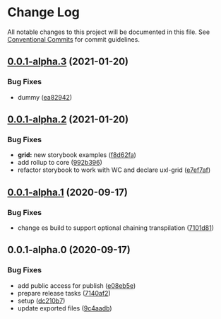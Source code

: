 # Change Log

All notable changes to this project will be documented in this file.
See [Conventional Commits](https://conventionalcommits.org) for commit guidelines.

## [0.0.1-alpha.3](https://github.com/uxland/components/compare/@uxland/ui-core@0.0.1-alpha.2...@uxland/ui-core@0.0.1-alpha.3) (2021-01-20)


### Bug Fixes

* dummy ([ea82942](https://github.com/uxland/components/commit/ea82942cceb894a9ea6c2910e0f3aa62d2a35bbe))





## [0.0.1-alpha.2](https://github.com/uxland/components/compare/@uxland/ui-core@0.0.1-alpha.1...@uxland/ui-core@0.0.1-alpha.2) (2021-01-20)


### Bug Fixes

* **grid:** new storybook examples ([f8d62fa](https://github.com/uxland/components/commit/f8d62fab9661f0702447f86e73d11ceded9ed990))
* add rollup to core ([992b396](https://github.com/uxland/components/commit/992b396642b52c9a304ab525d920c9562f3cbd3b))
* refactor storybook to work with WC and declare uxl-grid ([e7ef7af](https://github.com/uxland/components/commit/e7ef7af2c1363931808331e069a5c16c107dd231))





## [0.0.1-alpha.1](https://github.com/uxland/components/compare/@uxland/ui-core@0.0.1-alpha.0...@uxland/ui-core@0.0.1-alpha.1) (2020-09-17)


### Bug Fixes

* change es build to support optional chaining transpilation ([7101d81](https://github.com/uxland/components/commit/7101d81ea10cae154cc0f8fa1a094967579eac80))





## 0.0.1-alpha.0 (2020-09-17)


### Bug Fixes

* add public access for publish ([e08eb5e](https://github.com/uxland/components/commit/e08eb5e0a49c0d17e883e631f4b8a0439c304639))
* prepare release tasks ([7140af2](https://github.com/uxland/components/commit/7140af231728685b5d2dceee1405da5916b693db))
* setup ([dc210b7](https://github.com/uxland/components/commit/dc210b78a407e368d87435cf3e26f53a65ae4c61))
* update exported files ([9c4aadb](https://github.com/uxland/components/commit/9c4aadb0690212db8ae3d3aef65a94f9d50241de))
